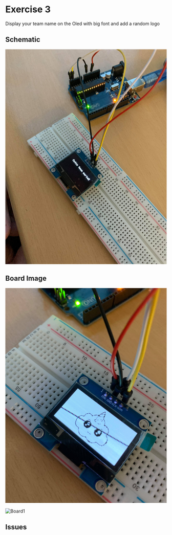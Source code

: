 
# Exercise 3
Display your team name on the Oled with big font and add a random logo

## Schematic 

![Test Image00](https://github.com/efrei-paris-sud/2020-C-Just-do-it/blob/main/lab/3/Ex3/130195046_379990349892936_8430018003929537846_n.jpg)

## Board Image
![Board](https://github.com/efrei-paris-sud/2020-C-Just-do-it/blob/main/lab/3/Ex3/130813197_222903512796687_2103738895493817909_n.jpg)

![Board1]()
## Issues

